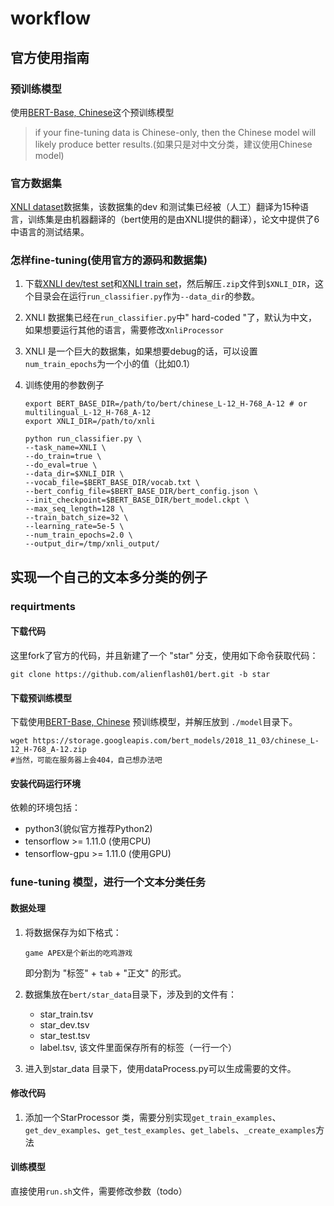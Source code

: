 # workflow

## 官方使用指南

### 预训练模型

使用[BERT-Base, Chinese](https://storage.googleapis.com/bert_models/2018_11_03/chinese_L-12_H-768_A-12.zip)这个预训练模型

> if your fine-tuning data is Chinese-only, then the Chinese model will likely produce better results.(如果只是对中文分类，建议使用Chinese model)

### 官方数据集

[XNLI dataset](https://github.com/facebookresearch/XNLI)数据集，该数据集的dev 和测试集已经被（人工）翻译为15种语言，训练集是由机器翻译的（bert使用的是由XNLI提供的翻译），论文中提供了6中语言的测试结果。

### 怎样fine-tuning(使用官方的源码和数据集)

1. 下载[XNLI dev/test set](https://s3.amazonaws.com/xnli/XNLI-1.0.zip)和[XNLI train set](https://s3.amazonaws.com/xnli/XNLI-MT-1.0.zip)，然后解压`.zip`文件到`$XNLI_DIR`，这个目录会在运行`run_classifier.py`作为`--data_dir`的参数。
2. XNLI 数据集已经在`run_classifier.py`中" hard-coded "了，默认为中文，如果想要运行其他的语言，需要修改`XnliProcessor`
3. XNLI 是一个巨大的数据集，如果想要debug的话，可以设置`num_train_epochs`为一个小的值（比如0.1）
4. 训练使用的参数例子

    ```shell
    export BERT_BASE_DIR=/path/to/bert/chinese_L-12_H-768_A-12 # or multilingual_L-12_H-768_A-12
    export XNLI_DIR=/path/to/xnli

    python run_classifier.py \
    --task_name=XNLI \
    --do_train=true \
    --do_eval=true \
    --data_dir=$XNLI_DIR \
    --vocab_file=$BERT_BASE_DIR/vocab.txt \
    --bert_config_file=$BERT_BASE_DIR/bert_config.json \
    --init_checkpoint=$BERT_BASE_DIR/bert_model.ckpt \
    --max_seq_length=128 \
    --train_batch_size=32 \
    --learning_rate=5e-5 \
    --num_train_epochs=2.0 \
    --output_dir=/tmp/xnli_output/
    ```

## 实现一个自己的文本多分类的例子

### requirtments

#### 下载代码

这里fork了官方的代码，并且新建了一个 "star" 分支，使用如下命令获取代码：

```shell
git clone https://github.com/alienflash01/bert.git -b star
```

#### 下载预训练模型

下载使用[BERT-Base, Chinese](https://storage.googleapis.com/bert_models/2018_11_03/chinese_L-12_H-768_A-12.zip) 预训练模型，并解压放到 `./model`目录下。

```shell
wget https://storage.googleapis.com/bert_models/2018_11_03/chinese_L-12_H-768_A-12.zip
#当然，可能在服务器上会404，自己想办法吧
```

#### 安装代码运行环境

依赖的环境包括：

- python3(貌似官方推荐Python2)
- tensorflow >= 1.11.0 (使用CPU)
- tensorflow-gpu >= 1.11.0 (使用GPU)

### fune-tuning 模型，进行一个文本分类任务

#### 数据处理

1. 将数据保存为如下格式：

    ```text
    game APEX是个新出的吃鸡游戏
    ```

    即分割为 "标签" + `tab` + "正文" 的形式。
2. 数据集放在`bert/star_data`目录下，涉及到的文件有：
    - star_train.tsv
    - star_dev.tsv
    - star_test.tsv
    - label.tsv, 该文件里面保存所有的标签（一行一个）
3. 进入到star_data 目录下，使用dataProcess.py可以生成需要的文件。

#### 修改代码

1. 添加一个StarProcessor 类，需要分别实现`get_train_examples`、`get_dev_examples`、`get_test_examples`、`get_labels`、`_create_examples`方法

#### 训练模型

直接使用`run.sh`文件，需要修改参数（todo）